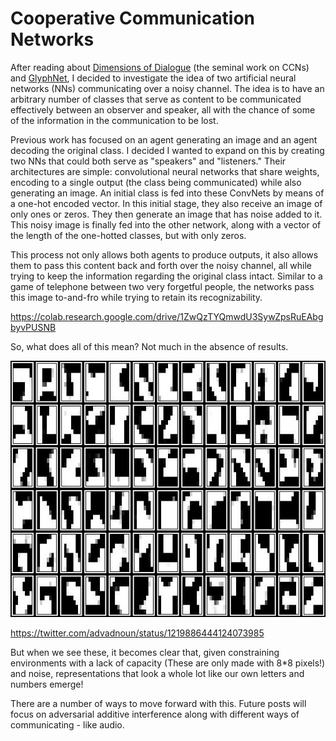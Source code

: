 # Cooperative Communication Networks

After reading about [Dimensions of Dialogue](https://www.joelsimon.net/dimensions-of-dialogue.html) (the seminal work on CCNs)
and [GlyphNet](https://github.com/noahtren/GlyphNet), 
I decided to investigate the idea of two artificial neural networks (NNs) communicating over a noisy channel.
The idea is to have an arbitrary number of classes that serve as content to be communicated effectively between an observer and speaker,
all with the chance of some of the information in the communication to be lost.


Previous work has focused on an agent generating an image and an agent decoding the original class.
I decided I wanted to expand on this by creating two NNs that could both serve as "speakers" and "listeners." 
Their architectures are simple: convolutional neural networks that share weights, encoding to a single output (the class being communicated) while 
also generating an image. An initial class is fed into these ConvNets by means of a one-hot encoded vector. In this initial stage,
they also receive an image of only ones or zeros. They then generate an image that has noise added to it. 
This noisy image is finally fed into the other network, along with a vector of the length of the one-hotted classes, but with only zeros.

This process not only allows both agents to produce outputs, it also allows them to pass this content back and forth over the noisy channel,
all while trying to keep the information regarding the original class intact. Similar to a game of telephone between two very forgetful people,
the networks pass this image to-and-fro while trying to retain its recognizability. 

https://colab.research.google.com/drive/1ZwQzTYQmwdU3SywZpsRuEAbgbyvPUSNB

So, what does all of this mean? Not much in the absence of results. 

![Noise-robust representations](/images/asdfwse.png)

https://twitter.com/advadnoun/status/1219886444124073985

But when we see these, it becomes clear that, given constraining environments 
with a lack of capacity (These are only made with 8*8 pixels!) and noise, representations that look a whole lot like 
our own letters and numbers emerge!

There are a number of ways to move forward with this. Future posts will focus on adversarial additive interference along with 
different ways of communicating - like audio.
